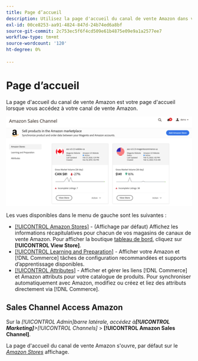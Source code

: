 ```yaml
---
title: Page d’accueil
description: Utilisez la page d'accueil du canal de vente Amazon dans votre [!DNL Commerce] Admin to access your [!DNL Amazon Marketplace] annonces et activités.
exl-id: 00ce8253-aa91-4824-847d-24b74ed6a8bf
source-git-commit: 2c753ec5f6f4cd509e61b4875e09e9a1a2577ee7
workflow-type: tm+mt
source-wordcount: '120'
ht-degree: 0%

---
```


# Page d’accueil

La page d&#39;accueil du canal de vente Amazon est votre page d&#39;accueil lorsque vous accédez à votre canal de vente Amazon.

![Page d&#39;accueil du canal de vente Amazon](assets/amazon-sales-channel-home-tabs.png)

Les vues disponibles dans le menu de gauche sont les suivantes :

- [[!UICONTROL Amazon Stores]](./managing-stores.md) - (Affichage par défaut) Affichez les informations récapitulatives pour chacun de vos magasins de canaux de vente Amazon. Pour afficher la boutique [tableau de bord](./amazon-store-dashboard.md), cliquez sur **[!UICONTROL View Store]**.
- [[!UICONTROL Learning and Preparation]](./learning-preparation.md) - Afficher votre Amazon et [!DNL Commerce] tâches de configuration recommandées et supports d’apprentissage disponibles.
- [[!UICONTROL Attributes]](./managing-attributes.md) - Afficher et gérer les liens [!DNL Commerce] et Amazon attributs pour votre catalogue de produits. Pour synchroniser automatiquement avec Amazon, modifiez ou créez et liez des attributs directement via [!DNL Commerce].

## Sales Channel Access Amazon

Sur la _[!UICONTROL Admin]_barre latérale, accédez à&#x200B;**[!UICONTROL Marketing]**>_[!UICONTROL Channels]_ > **[!UICONTROL Amazon Sales Channel]**.

La page d&#39;accueil du canal de vente Amazon s&#39;ouvre, par défaut sur le [_Amazon Stores_](./managing-stores.md) affichage.
